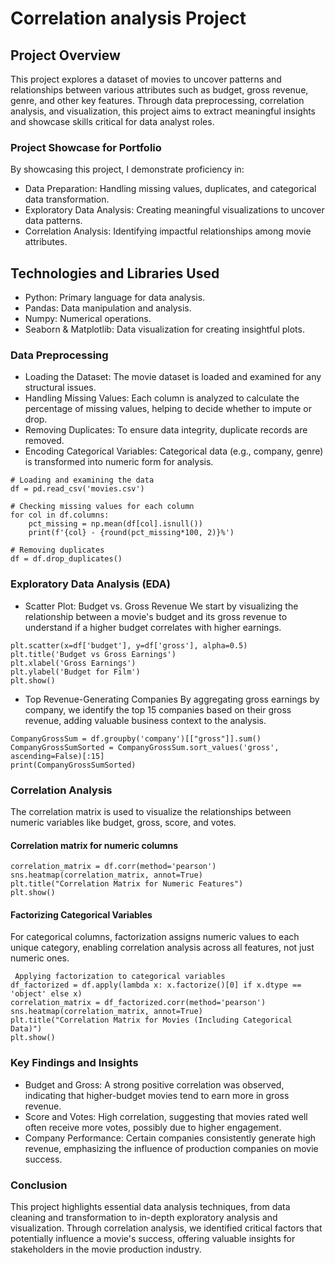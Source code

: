 
# Correlation analysis Project

## Project Overview

This project explores a dataset of movies to uncover patterns and relationships between various attributes such as budget, gross revenue, genre, and other key features. Through data preprocessing, correlation analysis, and visualization, this project aims to extract meaningful insights and showcase skills critical for data analyst roles.

### Project Showcase for Portfolio
By showcasing this project, I demonstrate proficiency in:

- Data Preparation: Handling missing values, duplicates, and categorical data transformation.
- Exploratory Data Analysis: Creating meaningful visualizations to uncover data patterns.
- Correlation Analysis: Identifying impactful relationships among movie attributes.

## Technologies and Libraries Used
- Python: Primary language for data analysis.
- Pandas: Data manipulation and analysis.
- Numpy: Numerical operations.
- Seaborn & Matplotlib: Data visualization for creating insightful plots.

### Data Preprocessing
- Loading the Dataset: The movie dataset is loaded and examined for any structural issues.
- Handling Missing Values: Each column is analyzed to calculate the percentage of missing values, helping to decide whether to impute or drop.
- Removing Duplicates: To ensure data integrity, duplicate records are removed.
- Encoding Categorical Variables: Categorical data (e.g., company, genre) is transformed into numeric form for analysis.
```
# Loading and examining the data
df = pd.read_csv('movies.csv')

# Checking missing values for each column
for col in df.columns:
    pct_missing = np.mean(df[col].isnull())
    print(f'{col} - {round(pct_missing*100, 2)}%')

# Removing duplicates
df = df.drop_duplicates()
```


### Exploratory Data Analysis (EDA)
- Scatter Plot: Budget vs. Gross Revenue
We start by visualizing the relationship between a movie's budget and its gross revenue to understand if a higher budget correlates with higher earnings.
```
plt.scatter(x=df['budget'], y=df['gross'], alpha=0.5)
plt.title('Budget vs Gross Earnings')
plt.xlabel('Gross Earnings')
plt.ylabel('Budget for Film')
plt.show()
```
- Top Revenue-Generating Companies
By aggregating gross earnings by company, we identify the top 15 companies based on their gross revenue, adding valuable business context to the analysis.
```
CompanyGrossSum = df.groupby('company')[["gross"]].sum()
CompanyGrossSumSorted = CompanyGrossSum.sort_values('gross', ascending=False)[:15]
print(CompanyGrossSumSorted)
```

### Correlation Analysis
The correlation matrix is used to visualize the relationships between numeric variables like budget, gross, score, and votes.
#### Correlation matrix for numeric columns
```
correlation_matrix = df.corr(method='pearson')
sns.heatmap(correlation_matrix, annot=True)
plt.title("Correlation Matrix for Numeric Features")
plt.show()
```
#### Factorizing Categorical Variables
For categorical columns, factorization assigns numeric values to each unique category, enabling correlation analysis across all features, not just numeric ones.
```
 Applying factorization to categorical variables
df_factorized = df.apply(lambda x: x.factorize()[0] if x.dtype == 'object' else x)
correlation_matrix = df_factorized.corr(method='pearson')
sns.heatmap(correlation_matrix, annot=True)
plt.title("Correlation Matrix for Movies (Including Categorical Data)")
plt.show()
```

### Key Findings and Insights
- Budget and Gross: A strong positive correlation was observed, indicating that higher-budget movies tend to earn more in gross revenue.
- Score and Votes: High correlation, suggesting that movies rated well often receive more votes, possibly due to higher engagement.
- Company Performance: Certain companies consistently generate high revenue, emphasizing the influence of production companies on movie success.

### Conclusion
This project highlights essential data analysis techniques, from data cleaning and transformation to in-depth exploratory analysis and visualization. Through correlation analysis, we identified critical factors that potentially influence a movie's success, offering valuable insights for stakeholders in the movie production industry.
